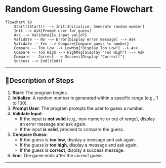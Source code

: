 # Random Guessing Game Flowchart

```mermaid
flowchart TD
    Start((Start)) --> Init[Initialize: Generate random number]
    Init --> Ask[Prompt user for guess]
    Ask --> Validate{Is input valid?}
    Validate -- No --> Error[Display error message] --> Ask
    Validate -- Yes --> Compare{Compare guess to number}
    Compare -- Too Low --> LowMsg["Display Too Low"] --> Ask
    Compare -- Too High --> HighMsg[Display "Too High"] --> Ask
    Compare -- Correct --> Success[Display "Correct!"]
    Success --> End((End))
```

---

## 📝Description of Steps

1. **Start**: The program begins.
2. **Initialize**: A random number is generated within a specific range (e.g., 1 to 100).
3. **Prompt User**: The program prompts the user to guess a number.
4. **Validate Input**:
   - If the input is **not valid** (e.g., non-numeric or out of range), display an error message and ask again.
   - If the input **is valid**, proceed to compare the guess.
5. **Compare Guess**:
   - If the guess is **too low**, display a message and ask again.
   - If the guess is **too high**, display a message and ask again.
   - If the guess is **correct**, display a success message.
6. **End**: The game ends after the correct guess.

---


